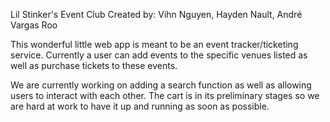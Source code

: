 Lil Stinker's Event Club
Created by: Vihn Nguyen, Hayden Nault, André Vargas Roo

This wonderful little web app is meant to be an event tracker/ticketing service. Currently a user can add events to the specific venues listed as well as purchase tickets to these events.

We are currently working on adding a search function as well as allowing users to interact with each other. The cart is in its preliminary stages so we are hard at work to have it up and running as soon as possible.
